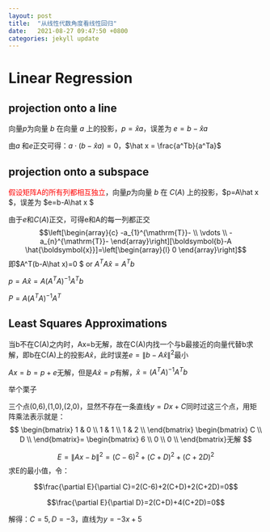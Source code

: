 ```yaml
---
layout: post
title:  "从线性代数角度看线性回归"
date:   2021-08-27 09:47:50 +0800
categories: jekyll update
---
```



<script type="text/javascript" async src="https://cdn.mathjax.org/mathjax/latest/MathJax.js?config=TeX-MML-AM_CHTML"> </script>


# Linear Regression

## projection onto a line

向量$p$为向量 $b$ 在向量 $a$ 上的投影，$p=\hat x a$，误差为 $e=b-\hat x a$


由$a$ 和$e$正交可得：$a \cdot(b-\hat x a)=0$，$\hat x = \frac{a^Tb}{a^Ta}$

## projection onto a subspace

<font color = Red>假设矩阵A的所有列都相互独立</font>，向量$p$为向量 $b$ 在 $C(A)$ 上的投影，$p=A\hat x $，误差为 $e=b-A\hat x $

由于$e$和$C(A)$正交，可得e和A的每一列都正交
$$\left[\begin{array}{c}
-a_{1}^{\mathrm{T}}- \\
\vdots \\
-a_{n}^{\mathrm{T}}-
\end{array}\right][\boldsymbol{b}-A \hat{\boldsymbol{x}}]=\left[\begin{array}{l}
0
\end{array}\right]$$
即$A^T(b-A\hat x)=0 $ or $A^TA\hat x = A^Tb$


$p=A\hat x  = A(A^TA)^{-1}A^Tb$


$P = A(A^TA)^{-1}A^T$

## Least Squares Approximations

当b不在C(A)之内时，Ax=b无解，故在C(A)内找一个与b最接近的向量代替b求解，即b在C(A)上的投影$A\hat x$，此时误差$e=\lVert b-A\hat x \rVert^2$最小

$Ax = b=p+e$无解，但是$A\hat x = p$有解，$\hat x = (A^TA)^{-1}A^Tb$

举个栗子


三个点(0,6),(1,0),(2,0)，显然不存在一条直线$y=Dx+C$同时过这三个点，用矩阵乘法表示就是：
$$
\begin{bmatrix}
  1  & 0 \\
  1  & 1 \\
  1  & 2 \\
\end{bmatrix}
\begin{bmatrix}
  C   \\
  D   \\
\end{bmatrix}=
\begin{bmatrix}
  6   \\
  0   \\
  0   \\
\end{bmatrix}无解
$$

$$E=\lVert Ax-b \rVert^2=(C-6)^2+(C+D)^2+(C+2D)^2$$
求E的最小值，令：

$$\frac{\partial E}{\partial C}=2(C-6)+2(C+D)+2(C+2D)=0$$

$$\frac{\partial E}{\partial D}=2(C+D)+4(C+2D)=0$$

解得：$C=5,D=-3$，直线为$y=-3x+5$

